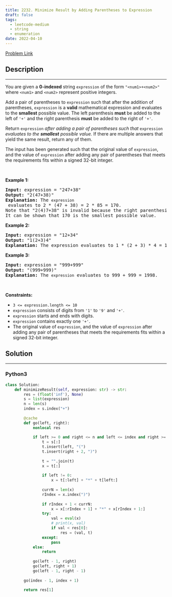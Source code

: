 ```yaml
---
title: 2232. Minimize Result by Adding Parentheses to Expression
draft: false
tags: 
  - leetcode-medium
  - string
  - enumeration
date: 2022-04-10
---
```


[Problem Link](https://leetcode.com/problems/minimize-result-by-adding-parentheses-to-expression/)

## Description

---
<p>You are given a <strong>0-indexed</strong> string <code>expression</code> of the form <code>&quot;&lt;num1&gt;+&lt;num2&gt;&quot;</code> where <code>&lt;num1&gt;</code> and <code>&lt;num2&gt;</code> represent positive integers.</p>

<p>Add a pair of parentheses to <code>expression</code> such that after the addition of parentheses, <code>expression</code> is a <strong>valid</strong> mathematical expression and evaluates to the <strong>smallest</strong> possible value. The left parenthesis <strong>must</strong> be added to the left of <code>&#39;+&#39;</code> and the right parenthesis <strong>must</strong> be added to the right of <code>&#39;+&#39;</code>.</p>

<p>Return <code>expression</code><em> after adding a pair of parentheses such that </em><code>expression</code><em> evaluates to the <strong>smallest</strong> possible value.</em> If there are multiple answers that yield the same result, return any of them.</p>

<p>The input has been generated such that the original value of <code>expression</code>, and the value of <code>expression</code> after adding any pair of parentheses that meets the requirements fits within a signed 32-bit integer.</p>

<p>&nbsp;</p>
<p><strong class="example">Example 1:</strong></p>

<pre>
<strong>Input:</strong> expression = &quot;247+38&quot;
<strong>Output:</strong> &quot;2(47+38)&quot;
<strong>Explanation:</strong> The <code>expression</code> evaluates to 2 * (47 + 38) = 2 * 85 = 170.
Note that &quot;2(4)7+38&quot; is invalid because the right parenthesis must be to the right of the <code>&#39;+&#39;</code>.
It can be shown that 170 is the smallest possible value.
</pre>

<p><strong class="example">Example 2:</strong></p>

<pre>
<strong>Input:</strong> expression = &quot;12+34&quot;
<strong>Output:</strong> &quot;1(2+3)4&quot;
<strong>Explanation:</strong> The expression evaluates to 1 * (2 + 3) * 4 = 1 * 5 * 4 = 20.
</pre>

<p><strong class="example">Example 3:</strong></p>

<pre>
<strong>Input:</strong> expression = &quot;999+999&quot;
<strong>Output:</strong> &quot;(999+999)&quot;
<strong>Explanation:</strong> The <code>expression</code> evaluates to 999 + 999 = 1998.
</pre>

<p>&nbsp;</p>
<p><strong>Constraints:</strong></p>

<ul>
	<li><code>3 &lt;= expression.length &lt;= 10</code></li>
	<li><code>expression</code> consists of digits from <code>&#39;1&#39;</code> to <code>&#39;9&#39;</code> and <code>&#39;+&#39;</code>.</li>
	<li><code>expression</code> starts and ends with digits.</li>
	<li><code>expression</code> contains exactly one <code>&#39;+&#39;</code>.</li>
	<li>The original value of <code>expression</code>, and the value of <code>expression</code> after adding any pair of parentheses that meets the requirements fits within a signed 32-bit integer.</li>
</ul>


## Solution

---
### Python3
``` py title='minimize-result-by-adding-parentheses-to-expression'
class Solution:
    def minimizeResult(self, expression: str) -> str:
        res = (float('inf'), None)
        s = list(expression)
        n = len(s)
        index = s.index("+")
        
        @cache
        def go(left, right):
            nonlocal res
            
            if left >= 0 and right <= n and left <= index and right >= index:
                t = s[:]
                t.insert(left, "(")
                t.insert(right + 2, ")")
            
                t = "".join(t)
                x = t[:]
                
                if left != 0:
                    x = t[:left] + "*" + t[left:]
                
                currN = len(x)
                rIndex = x.index(")")
                
                if rIndex + 1 < currN:
                    x = x[:rIndex + 1] + "*" + x[rIndex + 1:]
                try:
                    val = eval(x)
                    # print(x, val)
                    if val < res[0]:
                        res = (val, t)
                except:
                    pass
            else:
                return
            
            go(left - 1, right)
            go(left, right + 1)
            go(left - 1, right - 1)
        
        go(index - 1, index + 1)
        
        return res[1]
```

